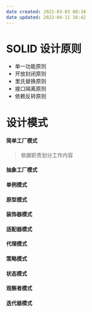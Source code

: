 ```yaml
---
date created: 2022-03-03 00:34
date updated: 2022-04-11 16:42
---
```


# SOLID 设计原则

- 单一功能原则
- 开放封闭原则
- 里氏替换原则
- 接口隔离原则
- 依赖反转原则

# 设计模式

#### 简单工厂模式
> 依据职责划分工作内容
#### 抽象工厂模式

#### 单例模式

#### 原型模式

#### 装饰器模式

#### 适配器模式

#### 代理模式

#### 策略模式

#### 状态模式

#### 观察者模式

#### 迭代器模式
